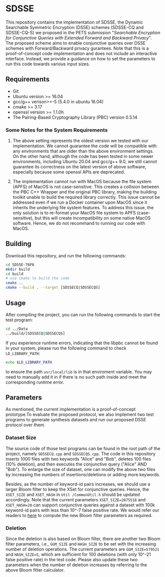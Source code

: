 # SDSSE

This repository contains the implementation of SDSSE, the Dynamic Searchable Symmetric Encryption (DSSE) schemes (SDSSE-CQ and SDSSE-CQ-S) we proposed in the PETS submission "*Searchable Encryption for Conjunctive Queries with Extended Forward and Backward Privacy*". The proposed scheme aims to enable conjunctive queries over DSSE schemes with Forward/Backward privacy gurantees. Note that this is a proof-of-concept code implementation and does not include an interactive interface. Instead, we provide a guidance on how to set the parameters to run this code towards various input sizes.

## Requirements

* Git
* Ubuntu version >= 16.04
* gcc/g++ verison>=-5 (5.4.0 in ubuntu 16.04)
* cmake >= 3.17
* openssl version >= 1.1.0h
* The Pairing-Based Cryptography Library (PBC) version 0.5.14

### Some Notes for the System Requirements

1. The above setting represents the oldest version we tested with our implementation. We cannot guarantee the code will be compatible with any environments that are older than the above environment settings. On the other hand, although the code has been tested in some newer environments, including Ubuntu 20.04 and gcc/g++ 9.0, we still cannot guarantee its correctness on the latest version of above software, especially because some openssl APIs are deprecated.

2. The implementation cannot run with MacOS because the file system (APFS) of MacOS is not case-sensitive. This creates a collision between the PBC C++ Wrapper and the original PBC library, making the building toolkit unable to build the required library correctly. This issue cannot be addressed even if we run a Docker container upon MacOS since it inherits the underlying file system features. To address this issue, the only solution is to re-format your MacOS file system to APFS (case-sensitive), but this will create incompatibility on some native MacOS software. Hence, we do not recommand to running our code with MacOS.

## Building

Download this repository, and run the following commands:

```bash
cd SDSSE-76F6
mkdir build
cd build
# use cmake to build the code
cmake ..
cmake --build . --target [SDSSECQ|SDSSECQS]
```

## Usage
After compiling the project, you can run the following commands to start the test program:
```bash
cd ../Data
../build/[SDSSECQ|SDSSECQS] 
```

If you experience runtime errors, indicating that the libpbc cannot be found in your system, please run the following command to check `LD_LIBRARY_PATH`:
```bash
echo $LD_LIBRARY_PATH
```
to ensure the path `usr/local/lib` is in that enviroment variable. You may need to manually add it in if there is no such path inside and meet the corresponding runtime error.

## Parameters
As mentioned, the current implementation is a proof-of-concept prototype.To evaluate the proposed protocol, we also implement two test programs to generate synthesis datasets and run our proposed DSSE protocol over them.

### Dataset Size
The source code of those test programs can be found in the root path of the project, namely `SDSSECQ.cpp` and `SDSSECQS.cpp`. The code in this repository inserts 1000 files with two keywords "Alice" and "Bob", deletes 100 files (10% deletion), and then executes the conjunctive query ("Alice" AND "Bob"). To enlarge the size of dataset, one can modify the above two files by increasing the numbers of insertions/deletions or adding more keywords. 

Besides, as the number of keyword-id pairs increases, we should use a larger Bloom filter to keep the XSet for conjunctive queries. Hence, the `XSET_SIZE` and `XSET_HASH` in `Util
/CommonUtil.h` should be updated accordingly. Note that the current parameters `XSET_SIZE=2875518` and `XSET_HASH=20` can support conjunctive queries against a dataset with 100k keyword-id pairs with less than 10^-7 false positive rate. We would refer our readers to [here](https://hur.st/bloomfilter/) to compute the new Bloom filter parameters as required.

### Deletion
Since the deletion is also based on Bloom filter, there are another two Bloom filter parameters, i.e., `GGM_SIZE` and `HASH_SIZE` to be set with the increasing number of deletion operations. The current parameters are `GGM_SIZE=579521` and `HASH_SIZE=5`, which are sufficient for 100 deletions (with only 10^-21 false positive rate) in the test code. Please also update these two parameters when the number of deletion increases by referring to the above Bloom filter calculator.
